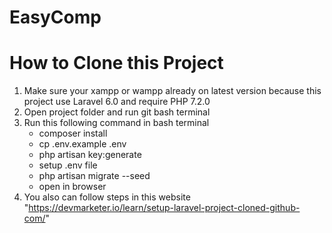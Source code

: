 # EasyComp

# How to Clone this Project
1. Make sure your xampp or wampp already on latest version because this project use Laravel 6.0 and require PHP 7.2.0
2. Open project folder and run git bash terminal
3. Run this following command in bash terminal 
    - composer install
    - cp .env.example .env
    - php artisan key:generate
    - setup .env file
    - php artisan migrate --seed
    - open in browser
4. You also can follow steps in this website "https://devmarketer.io/learn/setup-laravel-project-cloned-github-com/"

